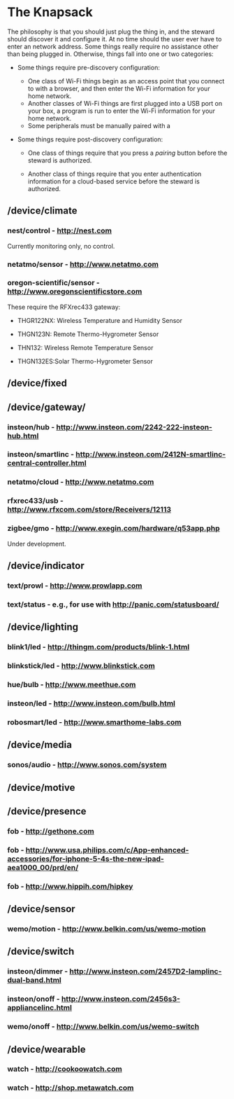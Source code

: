 # The Knapsack
The philosophy is that you should just plug the thing in, and the steward should discover it and configure it. At no time should the user ever have to enter an network address. Some things really require no assistance other than being plugged in. Otherwise, things fall into one or two categories:

* Some things require pre-discovery configuration:

    * One class of Wi-Fi things begin as an access point that you connect to with a browser, and then enter the Wi-Fi information for your home network.
    * Another classes of Wi-Fi things are first plugged into a USB port on your box, a program is run to enter the Wi-Fi information for your home network.
    * Some peripherals must be manually paired with a 

* Some things require post-discovery configuration:

    * One class of things require that you press a _pairing_ button before the steward is authorized.

    * Another class of things require that you enter authentication information for a cloud-based service before the steward is authorized.

## /device/climate
### nest/control - http://nest.com
Currently monitoring only, no control.
### netatmo/sensor - http://www.netatmo.com
### oregon-scientific/sensor - http://www.oregonscientificstore.com
These require the RFXrec433 gateway:

* THGR122NX: Wireless Temperature and Humidity Sensor

* THGN123N: Remote Thermo-Hygrometer Sensor

* THN132: Wireless Remote Temperature Sensor

* THGN132ES:Solar Thermo-Hygrometer Sensor

## /device/fixed

## /device/gateway/
### insteon/hub - http://www.insteon.com/2242-222-insteon-hub.html
### insteon/smartlinc - http://www.insteon.com/2412N-smartlinc-central-controller.html
### netatmo/cloud - http://www.netatmo.com
### rfxrec433/usb - http://www.rfxcom.com/store/Receivers/12113
### zigbee/gmo - http://www.exegin.com/hardware/q53app.php
Under development.

## /device/indicator
### text/prowl - http://www.prowlapp.com
### text/status - e.g., for use with http://panic.com/statusboard/

## /device/lighting
### blink1/led - http://thingm.com/products/blink-1.html
### blinkstick/led - http://www.blinkstick.com
### hue/bulb - http://www.meethue.com
### insteon/led - http://www.insteon.com/bulb.html
### robosmart/led - http://www.smarthome-labs.com

## /device/media
### sonos/audio - http://www.sonos.com/system

## /device/motive

## /device/presence
### fob - http://gethone.com
### fob - http://www.usa.philips.com/c/App-enhanced-accessories/for-iphone-5-4s-the-new-ipad-aea1000_00/prd/en/
### fob - http://www.hippih.com/hipkey

## /device/sensor
### wemo/motion - http://www.belkin.com/us/wemo-motion

## /device/switch
### insteon/dimmer - http://www.insteon.com/2457D2-lamplinc-dual-band.html
### insteon/onoff - http://www.insteon.com/2456s3-appliancelinc.html
### wemo/onoff - http://www.belkin.com/us/wemo-switch

## /device/wearable
### watch - http://cookoowatch.com
### watch - http://shop.metawatch.com
